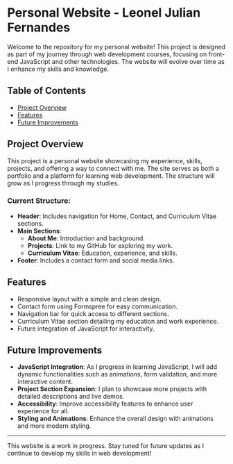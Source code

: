 # Personal Website - Leonel Julian Fernandes

Welcome to the repository for my personal website! This project is designed as part of my journey through web development courses, focusing on front-end JavaScript and other technologies. The website will evolve over time as I enhance my skills and knowledge.

## Table of Contents
- [Project Overview](#project-overview)
- [Features](#features)
- [Future Improvements](#future-improvements)

## Project Overview
This project is a personal website showcasing my experience, skills, projects, and offering a way to connect with me. The site serves as both a portfolio and a platform for learning web development. The structure will grow as I progress through my studies.

### Current Structure:
- **Header**: Includes navigation for Home, Contact, and Curriculum Vitae sections.
- **Main Sections**:
  - **About Me**: Introduction and background.
  - **Projects**: Link to my GitHub for exploring my work.
  - **Curriculum Vitae**: Education, experience, and skills.
- **Footer**: Includes a contact form and social media links.

## Features
- Responsive layout with a simple and clean design.
- Contact form using Formspree for easy communication.
- Navigation bar for quick access to different sections.
- Curriculum Vitae section detailing my education and work experience.
- Future integration of JavaScript for interactivity.

## Future Improvements
- **JavaScript Integration**: As I progress in learning JavaScript, I will add dynamic functionalities such as animations, form validation, and more interactive content.
- **Project Section Expansion**: I plan to showcase more projects with detailed descriptions and live demos.
- **Accessibility**: Improve accessibility features to enhance user experience for all.
- **Styling and Animations**: Enhance the overall design with animations and more modern styling.
---

This website is a work in progress. Stay tuned for future updates as I continue to develop my skills in web development!
